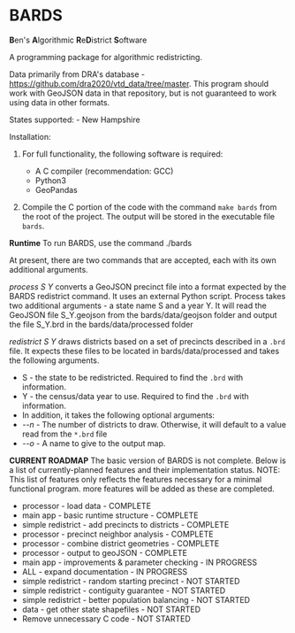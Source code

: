 # BARDS
**B**en's **A**lgorithmic **R**e**D**istrict **S**oftware

A programming package for algorithmic redistricting.

Data primarily from DRA's database - https://github.com/dra2020/vtd_data/tree/master. This program should work with GeoJSON data in that repository, but is not guaranteed to work using data in other formats.

States supported:
    - New Hampshire

Installation:
1. For full functionality, the following software is required:
    - A C compiler (recommendation: GCC)
    - Python3
    - GeoPandas 

2. Compile the C portion of the code with the command `make bards` from the root of the project. The output will be stored in the executable file `bards`.


**Runtime**
To run BARDS, use the command ./bards <command> <args>

At present, there are two commands that are accepted, each with its own additional arguments.

*process S Y* converts a GeoJSON precinct file into a format expected by the BARDS redistrict command. It uses an external Python script.
    Process takes two additional arguments - a state name S and a year Y. It will read the GeoJSON file S_Y.geojson from the bards/data/geojson folder and output the file S_Y.brd in the bards/data/processed folder

*redistrict S Y* draws districts based on a set of precincts described in a `.brd` file. It expects these files to be located in bards/data/processed and takes the following arguments.
- S - the state to be redistricted. Required to find the `.brd` with information.
- Y - the census/data year to use. Required to find the `.brd` with information.
- In addition, it takes the following optional arguments:
- *--n <number>* - The number of districts to draw. Otherwise, it will default to a value read from the `*.brd` file
- *--o <name>* - A name to give to the output map.


**CURRENT ROADMAP**
The basic version of BARDS is not complete. Below is a list of currently-planned features and their implementation status.
NOTE: This list of features only reflects the features necessary for a minimal functional program. more features will be added as these are completed.
- processor - load data - COMPLETE
- main app - basic runtime structure - COMPLETE
- simple redistrict - add precincts to districts - COMPLETE
- processor - precinct neighbor analysis - COMPLETE
- processor - combine district geometries - COMPLETE
- processor - output to geoJSON - COMPLETE
- main app - improvements & parameter checking - IN PROGRESS
- ALL - expand documentation - IN PROGRESS
- simple redistrict - random starting precinct - NOT STARTED
- simple redistrict - contiguity guarantee - NOT STARTED
- simple redistrict - better population balancing - NOT STARTED
- data - get other state shapefiles - NOT STARTED
- Remove unnecessary C code - NOT STARTED
